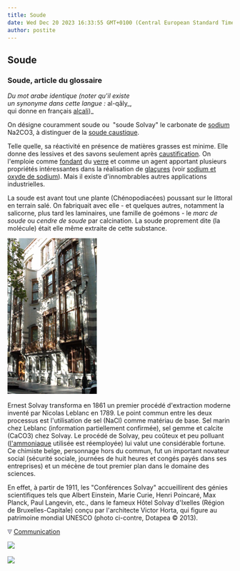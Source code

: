 ```yaml
---
title: Soude
date: Wed Dec 20 2023 16:33:55 GMT+0100 (Central European Standard Time)
author: postite
---
```


## Soude
### Soude, article du glossaire
 _Du mot arabe identique (noter qu'il existe  
un synonyme dans cette langue :_ al-qâly_,  
qui donne en français [alcali](alcali.html))_

On désigne couramment soude ou  "soude Solvay" le carbonate de [sodium](sodium.html) Na2CO3, à distinguer de la [soude caustique](soudecaustique.html).

Telle quelle, sa réactivité en présence de matières grasses est minime. Elle donne des lessives et des savons seulement après [caustification](soudecaustique.html#caustificationsoude). On l'emploie comme [fondant](fondant.html) du [verre](verre.html#fondantsduverre) et comme un agent apportant plusieurs propriétés intéressantes dans la réalisation de [glaçures](glacure.html) (voir [sodium et oxyde de sodium](sodium.html)). Mais il existe d'innombrables autres applications industrielles.

La soude est avant tout une plante (Chénopodiacées) poussant sur le littoral en terrain salé. On fabriquait avec elle - et quelques autres, notamment la salicorne, plus tard les laminaires, une famille de goémons - le _marc de soude_ ou _cendre de soude_ par calcination. La soude proprement dite (la molécule) était elle même extraite de cette substance.

![](images/solvayvw.jpg)

Ernest Solvay transforma en 1861 un premier procédé d'extraction moderne inventé par Nicolas Leblanc en 1789. Le point commun entre les deux processus est l'utilisation de sel (NaCl) comme matériau de base. Sel marin chez Leblanc (information partiellement confirmée), sel gemme et calcite (CaCO3) chez Solvay. Le procédé de Solvay, peu coûteux et peu polluant ([l'ammoniaque](ammoniac.html) utilisée est réemployée) lui valut une considérable fortune. Ce chimiste belge, personnage hors du commun, fut un important novateur social (sécurité sociale, journées de huit heures et congés payés dans ses entreprises) et un mécène de tout premier plan dans le domaine des sciences.

En effet, à partir de 1911, les "Conférences Solvay" accueillirent des génies scientifiques tels que Albert Einstein, Marie Curie, Henri Poincaré, Max Planck, Paul Langevin, etc., dans le fameux Hôtel Solvay d'Ixelles (Région de Bruxelles-Capitale) conçu par l'architecte Victor Horta, qui figure au patrimoine mondial UNESCO (photo ci-contre, Dotapea © 2013).



![](images/flechebas.gif) [Communication](http://www.artrealite.com/annonceurs.htm) 

[![](https://cbonvin.fr/sites/regie.artrealite.com/visuels/campagne1.png)](index-2.html#20131014)

![](https://cbonvin.fr/sites/regie.artrealite.com/visuels/campagne2.png)